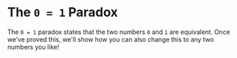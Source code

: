 # The `0 = 1` Paradox
The `0 = 1` paradox states that the two numbers `0` and `1` are equivalent. Once we've proved this, we'll show how you can also change this to any two numbers you like!

## 
